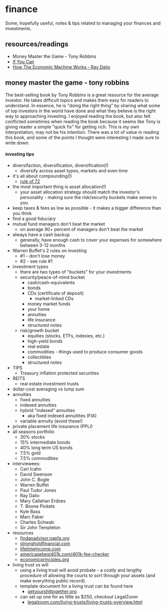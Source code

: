 # finance
Some, hopefully useful, notes & tips related to  managing your finances and
investments. 

## resources/readings
* Money Master the Game - Tony Robbins
* [If You Can](https://www.google.com/url?sa=t&rct=j&q=&esrc=s&source=web&cd=1&cad=rja&uact=8&ved=0ahUKEwip_PbBzavaAhUJ8YMKHXgQBywQFggpMAA&url=https%3A%2F%2Fwww.etf.com%2Fdocs%2FIfYouCan.pdf&usg=AOvVaw25wxjcA_8Pzo-SB3S580I5)
* [How The Economic Machine Works - Ray Dalio](https://www.valuewalk.com/wp-content/uploads/2014/10/ray_dalio__how_the_economic_machine_works__leveragings_and_deleveragings.pdf)

## money master the game - tony robbins
The best-selling book by Tony Robbins is a great resource for the average
investor. He takes difficult topics and makes them easy for readers to
understand. In essence, he is "doing the right thing" by sharing what some of
top investors in the world have done and what they believe is the right way to
approaching investing. 
I enjoyed reading the book, but also felt conflicted sometimes when reading the
book because it seems like Tony is giving reader a simple "quick fix" for
getting rich. This is my own interpretation, may not be his intention. There was
a lot of value in reading this book, and some of the points I thought were
interesting I made sure to write down. 
#### investing tips
* diversifaction, diversification, diversification(!)
    * diversify across asset types, markets and even time
* it's all about compounding(!)
    * [rule of 72](https://en.wikipedia.org/wiki/Rule_of_72)
* the most important thing is asset allocation(!)
    * your asset allocation strategy should match the investor's personality -
        making sure the risk/security buckets make sense to you.
* keep taxes & fees as low as possible - it makes a bigger difference than you
    think
* find a good fiduciary
* mutual fund managers don't beat the market 
    * on average 90+ percent of managers don't beat the market
* always have a cash backup
    * generally, have enough cash to cover your expenses for somewhere between
        3-12 months
* Warren Buffet's 2 rules on investing
    * #1 - don't lose money
    * #2 - see rule #1
* investment types
    * there are two types of "buckets" for your investments
    * security/peace-of-mind bucket
        * cash/cash-equivalents
        * bonds
        * CDs (certificate of deposit)
            * market-linked CDs
        * money market funds
        * your home
        * annuities
        * life insurance
        * structured notes
    * risk/growth bucket
        * equities (stocks, ETFs, indexies, etc.)
        * high-yield bonds
        * real estate
        * commodities - things used to produce consumer goods
        * collectibles
        * structured notes
* TIPS
    * Treasury inflation protected securities
* REITS
    * real estate investment trusts
* dollar-cost averaging vs lump sum
* annuities
    * fixed annuities
    * indexed annuities
    * hybrid "indexed" annuities
        * aka fixed indexed annuitites (FIA) 
    * variable annuity (avoid these!)
* private placement life insurance (PPLI)
* all seasons portfolio
    * 30% stocks
    * 15% intermediate bonds
    * 40% long term US bonds
    * 7.5% gold
    * 7.5% commodities
* interviewees:
    * Carl Icahn
    * David Swenson
    * John C. Bogle
    * Warren Buffet
    * Paul Tudor Jones
    * Ray Dalio
    * Mary Callahan Erdoes
    * T. Boone Pickets
    * Kyle Bass
    * Marc Faber
    * Charles Schwab
    * Sir John Templeton
* resources
    * [findanadvisor.napfa.org]()
    * [strongholdfinancial.com]()
    * [lifetimeincome.com]()
    * [americasebest401k.com/401k-fee-checker]()
    * [economicprinciples.org]()
* living trust vs will
    * using a living trust will avoid probate - a costly and lengthy procedure
        of allowing the courts to sort through your assets (and make everything
        public record). 
    * template document for a living trust can be found here
        * [getyourshittogether.org]()
    * can set up one for as little as $250, checkout LegalZoom
        * [legalzoom.com/living-trusts/living-trusts-overview.html]()


